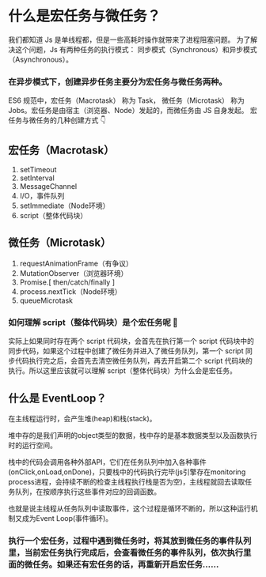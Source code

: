 # 什么是宏任务与微任务？
我们都知道 Js 是单线程都，但是一些高耗时操作就带来了进程阻塞问题。
为了解决这个问题，Js 有两种任务的执行模式：
同步模式（Synchronous）和异步模式（Asynchronous）。

### 在异步模式下，创建异步任务主要分为**宏任务**与**微任务**两种。
ES6 规范中，宏任务（Macrotask） 称为 Task， 微任务（Microtask） 称为 Jobs。宏任务是由宿主（浏览器、Node）发起的，而微任务由 JS 自身发起。
宏任务与微任务的几种创建方式 👇

## 宏任务（Macrotask）
1. setTimeout
2. setInterval
3. MessageChannel
4. I/O，事件队列
5. setImmediate（Node环境）
6. script（整体代码块）

## 微任务（Microtask）
1. requestAnimationFrame（有争议）
2. MutationObserver（浏览器环境）
3. Promise.[ then/catch/finally ]
4. process.nextTick（Node环境）
5. queueMicrotask

### 如何理解 script（整体代码块）是个宏任务呢 🤔
实际上如果同时存在两个 script 代码块，会首先在执行第一个 script 代码块中的同步代码，如果这个过程中创建了微任务并进入了微任务队列，第一个 script 同步代码执行完之后，会首先去清空微任务队列，再去开启第二个 script 代码块的执行。所以这里应该就可以理解 script（整体代码块）为什么会是宏任务。

## 什么是 EventLoop？
在主线程运行时，会产生堆(heap)和栈(stack)。

堆中存的是我们声明的object类型的数据，栈中存的是基本数据类型以及函数执行时的运行空间。

栈中的代码会调用各种外部API，它们在任务队列中加入各种事件(onClick,onLoad,onDone)，只要栈中的代码执行完毕(js引擎存在monitoring process进程，会持续不断的检查主线程执行栈是否为空)，主线程就回去读取任务队列，在按顺序执行这些事件对应的回调函数。

也就是说主线程从任务队列中读取事件，这个过程是循环不断的，所以这种运行机制又成为Event Loop(事件循环)。

### 执行一个宏任务，过程中遇到微任务时，将其放到微任务的事件队列里，当前宏任务执行完成后，会查看微任务的事件队列，依次执行里面的微任务。如果还有宏任务的话，再重新开启宏任务……


